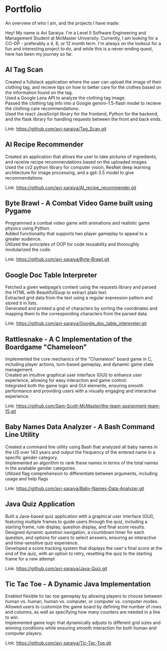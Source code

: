 # Portfolio
An overview of who I am, and the projects I have made:

Hey! My name is Avi Saraiya. I'm a Level II Software Engineering and Management Student at McMaster University. Currently, I am looking for a CO-OP - preferably a 4, 8, or 12 month term.
I'm always on the lookout for a fun and interesting project to do, and while this is a never-ending quest, here has been my journey so far.

## AI Tag Scan 
Created a fullstack application where the user can upload the image of their clothing tag, and recieve tips on how to better care for the clothes based on the information found on the tag.<br>
Used a Google Lens API to analyze the clothing tag image.<br>
Passed the clothing tag info into a Google gemini-1.5-flash model to recieve the clothing care recommendations.<br>
Used the react JavaScript library for the frontend, Python for the backend, and the flask library for handling requests between the front and back ends.

Link: https://github.com/avi-saraiya/Tag_Scan.git

## AI Recipe Recommender
Created an application that allows the user to take pictures of ingredients, and receive recipe recommendations based on the uploaded images.<br>
Used the cv2 python library for computer vision, ResNet deep learning architecture for image processing, and a gpt-3.5 model to give recommendations.

Link: https://github.com/avi-saraiya/AI_recipe_recommender.git

## Byte Brawl - A Combat Video Game built using Pygame
Programmed a combat video game with animations and realistic game physics using Python.<br>
Added functionality that supports two player gameplay to appeal to a greater audience.<br>
Utilized the principles of OOP for code reusability and thoroughly modularized the code.

Link:        https://github.com/avi-saraiya/Byte-Brawl.git

## Google Doc Table Interpreter
Fetched a given webpage’s content using the requests library and parsed the HTML with BeautifulSoup to extract plain text.<br>
Extracted grid data from the text using a regular expression pattern and stored it in lists.<br>
Generated and printed a grid of characters by sorting the coordinates and mapping them to the corresponding characters from the parsed data.

Link: https://github.com/avi-saraiya/Google_doc_table_interpreter.git

## Rattlesnake - A C Implementation of the Boardgame "Chameleon"
Implemented the core mechanics of the "Chameleon" board game in C, including player actions, turn-based gameplay, and dynamic game state management.<br>
Created an intuitive graphical user interface (GUI) to enhance user experience, allowing for easy interaction and game control.<br>
Integrated both the game logic and GUI elements, ensuring smooth performance and providing users with a visually engaging and interactive experience.

Link:        https://github.com/Sam-Scott-McMaster/the-team-assignment-team-15.git

## Baby Names Data Analyzer - A Bash Command Line Utility
Created a command line utility using Bash that analyzed all baby names in the US over 143 years and output the frequency of the entered name in a specific gender category.<br>
             Implemented an algorithm to rank these names in terms of the total names in the available gender categories.<br>
             Utilized flag comprehension to differentiate between arguments, including usage and help flags
             
Link:        https://github.com/avi-saraiya/Baby-Names-Data-Analyzer.git

## Java Quiz Application
Built a Java-based quiz application with a graphical user interface (GUI), featuring multiple frames to guide users through the quiz, including a starting frame, rule display, question display, and final score results.<br>
Designed dynamic question navigation, a countdown timer for each question, and options for users to select answers, ensuring an interactive and time-sensitive quiz experience.<br>
Developed a score tracking system that displays the user's final score at the end of the quiz, with an option to retry, resetting the quiz to the starting frame for a new attempt

Link:        https://github.com/avi-saraiya/Java-Quiz.git

## Tic Tac Toe - A Dynamic Java Implementation<br>
Enabled flexible tic tac toe gameplay by allowing players to choose between human vs. human, human vs. computer, or computer vs. computer modes.<br>
Allowed users to customize the game board by defining the number of rows and columns, as well as specifying how many counters are needed in a line to win.<br>
Implemented game logic that dynamically adjusts to different grid sizes and winning conditions while ensuring smooth interaction for both human and computer players.

Link:        https://github.com/avi-saraiya/Tic-Tac-Toe.git

